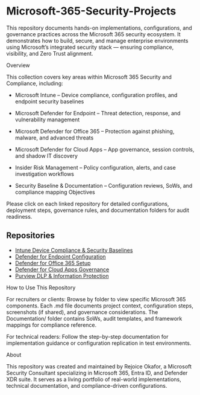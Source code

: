 # Microsoft-365-Security-Projects

This repository documents hands-on implementations, configurations, and governance practices across the Microsoft 365 security ecosystem. It demonstrates how to build, secure, and manage enterprise environments using Microsoft’s integrated security stack — ensuring compliance, visibility, and Zero Trust alignment.

Overview

This collection covers key areas within Microsoft 365 Security and Compliance, including:

- Microsoft Intune – Device compliance, configuration profiles, and endpoint security baselines

- Microsoft Defender for Endpoint – Threat detection, response, and vulnerability management

- Microsoft Defender for Office 365 – Protection against phishing, malware, and advanced threats

- Microsoft Defender for Cloud Apps – App governance, session controls, and shadow IT discovery

- Insider Risk Management – Policy configuration, alerts, and case investigation workflows

- Security Baseline & Documentation – Configuration reviews, SoWs, and compliance mapping
Objectives

Please click on each linked repository for detailed configurations, deployment steps, governance rules, and documentation folders for audit readiness.

## Repositories

- [Intune Device Compliance & Security Baselines](https://github.com/Rejoice-Okafor/intune-device-compliance)
- [Defender for Endpoint Configuration](https://github.com/Rejoice-Okafor/defender-for-endpoint)
- [Defender for Office 365 Setup](https://github.com/Rejoice-Okafor/defender-for-office365)
- [Defender for Cloud Apps Governance](https://github.com/Rejoice-Okafor/defender-for-cloud-apps)
- [Purview DLP & Information Protection](https://github.com/Rejoice-Okafor/purview-dlp)


How to Use This Repository

For recruiters or clients:
Browse by folder to view specific Microsoft 365 components. Each .md file documents project context, configuration steps, screenshots (if shared), and governance considerations.
The Documentation/ folder contains SoWs, audit templates, and framework mappings for compliance reference.

For technical readers:
Follow the step-by-step documentation for implementation guidance or configuration replication in test environments.

About

This repository was created and maintained by Rejoice Okafor, a Microsoft Security Consultant specializing in Microsoft 365, Entra ID, and Defender XDR suite.
It serves as a living portfolio of real-world implementations, technical documentation, and compliance-driven configurations.
